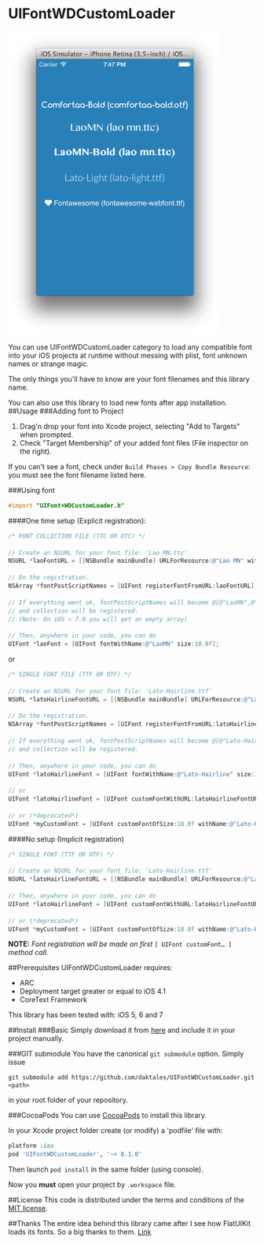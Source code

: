 UIFontWDCustomLoader
======
![screenshot](Media/Screenshot-iOS7.png)

You can use UIFontWDCustomLoader category to load any compatible font into your iOS projects at runtime without messing with plist, font unknown names or strange magic.

The only things you'll have to know are your font filenames and this library name.

You can also use this library to load new fonts after app installation. 
##Usage
###Adding font to Project
1. Drag'n drop your font into Xcode project, selecting "Add to Targets" when prompted.
2. Check "Target Membership" of your added font files (File inspector on the right).

If you can't see a font, check under `Build Phases > Copy Bundle Resource`: you must see the font filename listed here.

###Using font

```objective-c
#import "UIFont+WDCustomLoader.h"
```

####One time setup (Explicit registration):

```objective-c
/* FONT COLLECTION FILE (TTC OR OTC) */

// Create an NSURL for your font file: 'Lao MN.ttc'
NSURL *laoFontURL = [[NSBundle mainBundle] URLForResource:@"Lao MN" withExtension:@"ttc"]];

// Do the registration.
NSArray *fontPostScriptNames = [UIFont registerFontFromURL:laoFontURL];

// If everything went ok, fontPostScriptNames will become @[@"LaoMN",@"LaoMN-Bold"] 
// and collection will be registered.
// (Note: On iOS < 7.0 you will get an empty array)

// Then, anywhere in your code, you can do
UIFont *laoFont = [UIFont fontWithName:@"LaoMN" size:18.0f];
```

or    
    
```objective-c
/* SINGLE FONT FILE (TTF OR OTF) */

// Create an NSURL for your font file: 'Lato-Hairline.ttf'
NSURL *latoHairlineFontURL = [[NSBundle mainBundle] URLForResource:@"Lato-Hairline" withExtension:@"ttf"]];

// Do the registration.
NSArray *fontPostScriptNames = [UIFont registerFontFromURL:latoHairlineFontURL];

// If everything went ok, fontPostScriptNames will become @[@"Lato-Hairline"] 
// and collection will be registered.

// Then, anywhere in your code, you can do
UIFont *latoHairlineFont = [UIFont fontWithName:@"Lato-Hairline" size:18.0f];

// or
UIFont *latoHairlineFont = [UIFont customFontWithURL:latoHairlineFontURL size:18.0f];
    
// or (*deprecated*)
UIFont *myCustomFont = [UIFont customFontOfSize:18.0f withName:@"Lato-Hairline" withExtension:@"ttf"];
```

####No setup (Implicit registration)

```objective-c
/* SINGLE FONT (TTF OR OTF) */

// Create an NSURL for your font file: 'Lato-Hairline.ttf'
NSURL *latoHairlineFontURL = [[NSBundle mainBundle] URLForResource:@"Lato-Hairline" withExtension:@"ttf"]];

// Then, anywhere in your code, you can do
UIFont *latoHairlineFont = [UIFont customFontWithURL:latoHairlineFontURL size:18.0f];

// or (*deprecated*)
UIFont *myCustomFont = [UIFont customFontOfSize:18.0f withName:@"Lato-Hairline" withExtension:@"ttf"];
```

**NOTE:** *Font registration will be made on first* `[ UIFont customFont… ]` *method call.*

##Prerequisites
UIFontWDCustomLoader requires:

- ARC
- Deployment target greater or equal to iOS 4.1
- CoreText Framework

This library has been tested with: iOS 5, 6 and 7

##Install
###Basic
Simply download it from [here](https://github.com/daktales/UIFontWDCustomLoader/archive/master.zip) and include it in your project manually.

###GIT submodule
You have the canonical `git submodule` option. Simply issue

    git submodule add https://github.com/daktales/UIFontWDCustomLoader.git <path>

in your root folder of your repository.

###CocoaPods
You can use [CocoaPods](http://guides.cocoapods.org/using/getting-started.html) to install this library.

In your Xcode project folder create (or modify) a 'podfile' file with:

```ruby
platform :ios
pod 'UIFontWDCustomLoader', '~> 0.1.0'
```

Then launch `pod install` in the same folder (using console).

Now you **must** open your project by `.workspace` file.

##License
This code is distributed under the terms and conditions of the [MIT license](LICENSE). 

##Thanks
The entire idea behind this library came after I see how FlatUIKit loads its fonts. So a big thanks to them. [Link](https://github.com/Grouper/FlatUIKit)